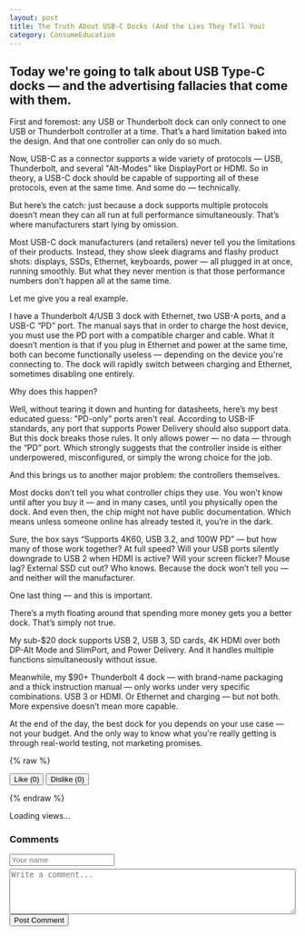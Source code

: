 ```yaml
---
layout: post
title: The Truth About USB-C Docks (And the Lies They Tell You)
category: ConsumeEducation
---
```


## Today we're going to talk about USB Type-C docks — and the advertising fallacies that come with them.

First and foremost: any USB or Thunderbolt dock can only connect to one USB or Thunderbolt controller at a time. That’s a hard limitation baked into the design. And that one controller can only do so much.

Now, USB-C as a connector supports a wide variety of protocols — USB, Thunderbolt, and several "Alt-Modes" like DisplayPort or HDMI. So in theory, a USB-C dock should be capable of supporting all of these protocols, even at the same time. And some do — technically.

But here’s the catch: just because a dock supports multiple protocols doesn’t mean they can all run at full performance simultaneously. That’s where manufacturers start lying by omission.

Most USB-C dock manufacturers (and retailers) never tell you the limitations of their products. Instead, they show sleek diagrams and flashy product shots: displays, SSDs, Ethernet, keyboards, power — all plugged in at once, running smoothly. But what they never mention is that those performance numbers don’t happen all at the same time.

Let me give you a real example.

I have a Thunderbolt 4/USB 3 dock with Ethernet, two USB-A ports, and a USB-C “PD” port. The manual says that in order to charge the host device, you must use the PD port with a compatible charger and cable. What it doesn’t mention is that if you plug in Ethernet and power at the same time, both can become functionally useless — depending on the device you're connecting to. The dock will rapidly switch between charging and Ethernet, sometimes disabling one entirely.

Why does this happen?

Well, without tearing it down and hunting for datasheets, here’s my best educated guess: "PD-only" ports aren't real. According to USB-IF standards, any port that supports Power Delivery should also support data. But this dock breaks those rules. It only allows power — no data — through the “PD” port. Which strongly suggests that the controller inside is either underpowered, misconfigured, or simply the wrong choice for the job.

And this brings us to another major problem: the controllers themselves.

Most docks don’t tell you what controller chips they use. You won’t know until after you buy it — and in many cases, until you physically open the dock. And even then, the chip might not have public documentation. Which means unless someone online has already tested it, you’re in the dark.

Sure, the box says “Supports 4K60, USB 3.2, and 100W PD” — but how many of those work together? At full speed? Will your USB ports silently downgrade to USB 2 when HDMI is active? Will your screen flicker? Mouse lag? External SSD cut out? Who knows. Because the dock won’t tell you — and neither will the manufacturer.

One last thing — and this is important.

There’s a myth floating around that spending more money gets you a better dock. That’s simply not true.

My sub-$20 dock supports USB 2, USB 3, SD cards, 4K HDMI over both DP-Alt Mode and SlimPort, and Power Delivery. And it handles multiple functions simultaneously without issue.

Meanwhile, my $90+ Thunderbolt 4 dock — with brand-name packaging and a thick instruction manual — only works under very specific combinations. USB 3 or HDMI. Or Ethernet and charging — but not both. More expensive doesn’t mean more capable.

At the end of the day, the best dock for you depends on your use case — not your budget. And the only way to know what you're really getting is through real-world testing, not marketing promises.

{% raw %}
<div>
  <button onclick="vote('like')">Like (<span id="like-count">0</span>)</button>
  <button onclick="vote('dislike')">Dislike (<span id="dislike-count">0</span>)</button>
</div>

<script type="module">
  import { createClient } from 'https://cdn.jsdelivr.net/npm/@supabase/supabase-js/+esm'

  const supabase = createClient('https://motdgqbhzfurezxmgoxs.supabase.co', 'eyJhbGciOiJIUzI1NiIsInR5cCI6IkpXVCJ9.eyJpc3MiOiJzdXBhYmFzZSIsInJlZiI6Im1vdGRncWJoemZ1cmV6eG1nb3hzIiwicm9sZSI6ImFub24iLCJpYXQiOjE3NDY2Mjc0NjIsImV4cCI6MjA2MjIwMzQ2Mn0.GMeVFEWbdzl3HxvRJerSCQA4Tg9tDrey9ILESrHTVNQ')
  const page = 'TheTruthAboutUSB.md';

console.log('Page ID:',page);

  async function updateCounts() {
    const { data, error } = await supabase
      .from('votes')
      .select('*')
      .eq('page', page)
      .single()

    if (data) {
      document.getElementById('like-count').textContent = data.likes
      document.getElementById('dislike-count').textContent = data.dislikes
    }
  }

 window.vote = async function (type) {
    const { data, error } = await supabase
      .from('votes')
      .select('*')
      .eq('page', page)
      .single()


console.log('Page:', page);
console.log('Data:', data);
console.error('Error:', error);
    
    if (data) {
      const updated = {
        likes: type === 'like' ? data.likes + 1 : data.likes,
        dislikes: type === 'dislike' ? data.dislikes + 1 : data.dislikes
      }

      await supabase
        .from('votes')
        .update(updated)
        .eq('page', page)
    } else {
      await supabase
        .from('votes')
        .insert([{ page, likes: type === 'like' ? 1 : 0, dislikes: type === 'dislike' ? 1 : 0 }])
    }

    updateCounts()
  }

  updateCounts()

  // Get user IP for uniqueness (can be improved later)
async function getIP() {
  try {
    const res = await fetch("https://api.ipify.org?format=json");
    const json = await res.json();
    return json.ip;
  } catch {
    return null;
  }
}

async function recordView() {
  const ip = await getIP();

  const { data, error } = await supabase
    .from('views')
    .select('*')
    .eq('page', page)
    .single();

  if (error && error.code !== 'PGRST116') {
    console.error('View fetch error:', error);
    return;
  }

  if (!data) {
    // First time this page is viewed
    await supabase.from('views').insert({
      page: page,
      total_views: 1,
      unique_views: ip ? 1 : 0,
      last_ip: ip
    });
  } else {
    const isUnique = ip && data.last_ip !== ip;
    await supabase.from('views').update({
      total_views: data.total_views + 1,
      unique_views: data.unique_views + (isUnique ? 1 : 0),
      last_ip: ip
    }).eq('page', page);
  }

  // Display the result
  const result = await supabase
    .from('views')
    .select('total_views, unique_views')
    .eq('page', page)
    .single();

  if (result.data) {
    document.getElementById('views').innerText =
      `Views: ${result.data.total_views} | Unique: ${result.data.unique_views}`;
  }
}

recordView();

  async function loadComments() {
  const { data, error } = await supabase
    .from('comments')
    .select('username, body, created_at')
    .eq('page', page)
    .order('created_at', { ascending: false });

  if (!error) {
    const container = document.getElementById('comments');
    container.innerHTML = '';
    data.forEach(c => {
      const el = document.createElement('div');
      el.innerHTML = `<strong>${c.username}</strong> <small>${new Date(c.created_at).toLocaleString()}</small><p>${c.body}</p><hr>`;
      container.appendChild(el);
    });
  }
}

document.getElementById('comment-form').addEventListener('submit', async (e) => {
  e.preventDefault();
  const username = document.getElementById('username').value.trim();
  const body = document.getElementById('comment-body').value.trim();

  if (username && body) {
    await supabase.from('comments').insert([{ page, username, body }]);
    document.getElementById('comment-body').value = '';
    loadComments();
  }
});

loadComments();
  
</script>
{% endraw %}
<p id="views">Loading views...</p>

<div id="comment-section">
  <h3>Comments</h3>
  <div id="comments"></div>

  <form id="comment-form">
    <input type="text" id="username" placeholder="Your name" required style="display:block; margin-bottom:5px;">
    <textarea id="comment-body" placeholder="Write a comment..." required style="display:block; width:100%; height:80px;"></textarea>
    <button type="submit">Post Comment</button>
  </form>
</div>
